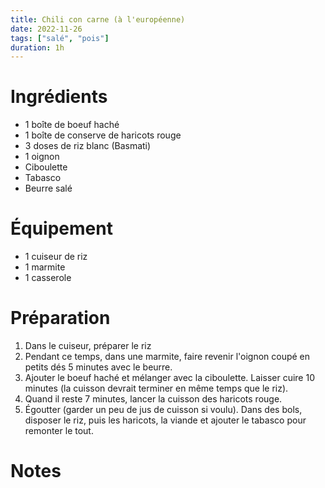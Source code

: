 ```yaml
---
title: Chili con carne (à l'européenne)
date: 2022-11-26
tags: ["salé", "pois"]
duration: 1h
---
```


# Ingrédients

+ 1 boîte de boeuf haché
+ 1 boîte de conserve de haricots rouge
+ 3 doses de riz blanc (Basmati)
+ 1 oignon
+ Ciboulette
+ Tabasco
+ Beurre salé

# Équipement

+ 1 cuiseur de riz
+ 1 marmite
+ 1 casserole

# Préparation

1. Dans le cuiseur, préparer le riz
2. Pendant ce temps, dans une marmite, faire revenir l'oignon coupé en petits dés
5 minutes avec le beurre.
3. Ajouter le boeuf haché et mélanger avec la ciboulette. Laisser cuire 10 minutes
(la cuisson devrait terminer en même temps que le riz).
4. Quand il reste 7 minutes, lancer la cuisson des haricots rouge.
5. Égoutter (garder un peu de jus de cuisson si voulu). Dans des bols, disposer le
riz, puis les haricots, la viande et ajouter le tabasco pour remonter le tout.

# Notes
